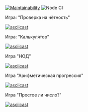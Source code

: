 [![Maintainability](https://api.codeclimate.com/v1/badges/a99a88d28ad37a79dbf6/maintainability)](https://codeclimate.com/github/codeclimate/codeclimate/maintainability)
![Node CI](https://github.com/OttoL1977/frontend-project-lvl1/workflows/Node%20CI/badge.svg)

Игра: "Проверка на чётность"

[![asciicast](https://asciinema.org/a/6t73Lk5XBusVaFjWurGhyzR3R.svg)](https://asciinema.org/a/6t73Lk5XBusVaFjWurGhyzR3R)

Игра: "Калькулятор"

[![asciicast](https://asciinema.org/a/nvIJYrcgrroAaWz45EvzK20sa.svg)](https://asciinema.org/a/nvIJYrcgrroAaWz45EvzK20sa)

Игра "НОД"

[![asciicast](https://asciinema.org/a/CgAzmqX3i666kXLcyGNE4kaXp.svg)](https://asciinema.org/a/CgAzmqX3i666kXLcyGNE4kaXp)

Игра "Арифметическая прогрессия"

[![asciicast](https://asciinema.org/a/COIhpQzssVTjvMjjWs8oPgiMg.svg)](https://asciinema.org/a/COIhpQzssVTjvMjjWs8oPgiMg)

Игра "Простое ли число?"

[![asciicast](https://asciinema.org/a/BtdLynueI9QGU2XEeU9r2kdz5.svg)](https://asciinema.org/a/BtdLynueI9QGU2XEeU9r2kdz5)
